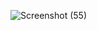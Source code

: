 ![Screenshot (55)](https://github.com/user-attachments/assets/20b77aaa-889f-443f-8806-8aef720d3b87)
